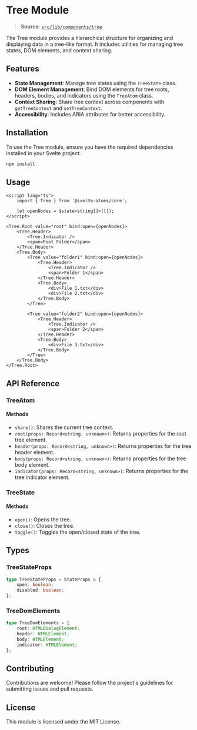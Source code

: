 # Tree Module

> **Source**: [`src/lib/components/tree`](../../src/lib/components/tree)

The Tree module provides a hierarchical structure for organizing and displaying data in a tree-like format. It includes utilities for managing tree states, DOM elements, and context sharing.

## Features

- **State Management**: Manage tree states using the `TreeState` class.
- **DOM Element Management**: Bind DOM elements for tree roots, headers, bodies, and indicators using the `TreeAtom` class.
- **Context Sharing**: Share tree context across components with `getTreeContext` and `setTreeContext`.
- **Accessibility**: Includes ARIA attributes for better accessibility.

## Installation

To use the Tree module, ensure you have the required dependencies installed in your Svelte project.

```bash
npm install
```

## Usage

```svelte
<script lang="ts">
	import { Tree } from '@svelte-atoms/core';

	let openNodes = $state<string[]>([]);
</script>

<Tree.Root value="root" bind:open={openNodes}>
	<Tree.Header>
		<Tree.Indicator />
		<span>Root Folder</span>
	</Tree.Header>
	<Tree.Body>
		<Tree value="folder1" bind:open={openNodes}>
			<Tree.Header>
				<Tree.Indicator />
				<span>Folder 1</span>
			</Tree.Header>
			<Tree.Body>
				<div>File 1.txt</div>
				<div>File 2.txt</div>
			</Tree.Body>
		</Tree>

		<Tree value="folder2" bind:open={openNodes}>
			<Tree.Header>
				<Tree.Indicator />
				<span>Folder 2</span>
			</Tree.Header>
			<Tree.Body>
				<div>File 3.txt</div>
			</Tree.Body>
		</Tree>
	</Tree.Body>
</Tree.Root>
```

## API Reference

### TreeAtom

#### Methods

- `share()`: Shares the current tree context.
- `root(props: Record<string, unknown>)`: Returns properties for the root tree element.
- `header(props: Record<string, unknown>)`: Returns properties for the tree header element.
- `body(props: Record<string, unknown>)`: Returns properties for the tree body element.
- `indicator(props: Record<string, unknown>)`: Returns properties for the tree indicator element.

### TreeState

#### Methods

- `open()`: Opens the tree.
- `close()`: Closes the tree.
- `toggle()`: Toggles the open/closed state of the tree.

## Types

### TreeStateProps

```typescript
type TreeStateProps = StateProps & {
	open: boolean;
	disabled: boolean;
};
```

### TreeDomElements

```typescript
type TreeDomElements = {
	root: HTMLDialogElement;
	header: HTMLElement;
	body: HTMLElement;
	indicator: HTMLElement;
};
```

## Contributing

Contributions are welcome! Please follow the project's guidelines for submitting issues and pull requests.

## License

This module is licensed under the MIT License.
